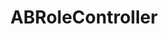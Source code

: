 ---
title: ABRoleController
layout: module
mod: 'module:ABRoleController'
category: api-controllers
---